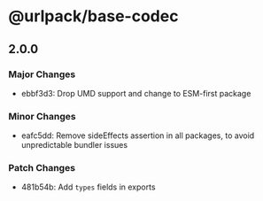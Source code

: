 # @urlpack/base-codec

## 2.0.0
### Major Changes

- ebbf3d3: Drop UMD support and change to ESM-first package

### Minor Changes

- eafc5dd: Remove sideEffects assertion in all packages, to avoid unpredictable bundler issues

### Patch Changes

- 481b54b: Add `types` fields in exports
